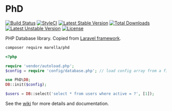 # PhD

[![Build Status](https://travis-ci.org/marella/phd.svg?branch=master)](https://travis-ci.org/marella/phd)
[![StyleCI](https://styleci.io/repos/51870528/shield?style=flat)](https://styleci.io/repos/51870528)
[![Latest Stable Version](https://poser.pugx.org/marella/phd/v/stable)](https://packagist.org/packages/marella/phd) [![Total Downloads](https://poser.pugx.org/marella/phd/downloads)](https://packagist.org/packages/marella/phd) [![Latest Unstable Version](https://poser.pugx.org/marella/phd/v/unstable)](https://packagist.org/packages/marella/phd) [![License](https://poser.pugx.org/marella/phd/license)](https://packagist.org/packages/marella/phd)

PHP Database library. Copied from <a target="_blank" href="https://github.com/laravel/framework">Laravel framework</a>.

```sh
composer require marella/phd
```

```php
<?php

require 'vendor/autoload.php';
$config = require 'config/database.php'; // load config array from a file

use PhD\DB;
DB::init($config);

$users = DB::select('select * from users where active = ?', [1]);
```

See the [wiki][wiki] for more details and documentation.

[wiki]: https://github.com/marella/phd/wiki
